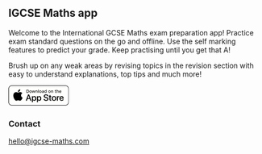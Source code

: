 ## IGCSE Maths app

Welcome to the International GCSE Maths exam preparation app! Practice exam standard questions on the go and offline. Use the self marking features to predict your grade. Keep practising until you get that A!

Brush up on any weak areas by revising topics in the revision section with easy to understand explanations, top tips and much more!


[![Download now](download_badge.png)](https://apps.apple.com/us/app/igcse-maths/id1599873639)


### Contact

hello@igcse-maths.com
